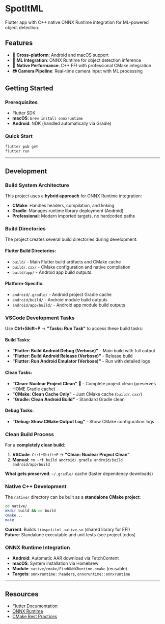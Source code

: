 # SpotItML

Flutter app with C++ native ONNX Runtime integration for ML-powered object detection.

## Features

- 📱 **Cross-platform**: Android and macOS support
- 🧠 **ML Integration**: ONNX Runtime for object detection inference
- 🎯 **Native Performance**: C++ FFI with professional CMake integration
- 📷 **Camera Pipeline**: Real-time camera input with ML processing

## Getting Started

### Prerequisites
- Flutter SDK
- **macOS**: `brew install onnxruntime` 
- **Android**: NDK (handled automatically via Gradle)

### Quick Start
```bash
flutter pub get
flutter run
```

---

## Development

### Build System Architecture

This project uses a **hybrid approach** for ONNX Runtime integration:
- **CMake**: Handles headers, compilation, and linking
- **Gradle**: Manages runtime library deployment (Android)
- **Professional**: Modern imported targets, no hardcoded paths

### Build Directories

The project creates several build directories during development:

#### **Flutter Build Directories:**
- `build/` - Main Flutter build artifacts and CMake cache
- `build/.cxx/` - CMake configuration and native compilation
- `build/app/` - Android app build outputs

#### **Platform-Specific:**
- `android/.gradle/` - Android project Gradle cache
- `android/build/` - Android module build outputs  
- `android/app/build/` - Android app module build outputs

### VSCode Development Tasks

Use **Ctrl+Shift+P** → **"Tasks: Run Task"** to access these build tasks:

#### **Build Tasks:**
- **"Flutter: Build Android Debug (Verbose)"** - Main build with full output
- **"Flutter: Build Android Release (Verbose)"** - Release build
- **"Flutter: Run Android Emulator (Verbose)"** - Run with detailed logs

#### **Clean Tasks:**
- **"Clean: Nuclear Project Clean"** 🚀 - Complete project clean (preserves HOME Gradle cache)
- **"CMake: Clean Cache Only"** - Just CMake cache (`build/.cxx/`)
- **"Gradle: Clean Android Build"** - Standard Gradle clean

#### **Debug Tasks:**
- **"Debug: Show CMake Output Log"** - Show CMake configuration logs

### Clean Build Process

For a **completely clean build**:

1. **VSCode**: `Ctrl+Shift+P` → **"Clean: Nuclear Project Clean"**
2. **Manual**: `rm -rf build android/.gradle android/build android/app/build`

**What gets preserved**: `~/.gradle/` cache (faster dependency downloads)

### Native C++ Development

The `native/` directory can be built as a **standalone CMake project**:

```bash
cd native/
mkdir build && cd build
cmake ..
make
```

**Current**: Builds `libspotitml_native.so` (shared library for FFI)  
**Future**: Standalone executable and unit tests (see project todos)

### ONNX Runtime Integration

- **Android**: Automatic AAR download via FetchContent
- **macOS**: System installation via Homebrew
- **Module**: `native/cmake/FindONNXRuntime.cmake` (reusable)
- **Targets**: `onnxruntime::headers`, `onnxruntime::onnxruntime`

---

## Resources

- [Flutter Documentation](https://docs.flutter.dev/)
- [ONNX Runtime](https://onnxruntime.ai/)
- [CMake Best Practices](https://cmake.org/cmake/help/latest/)
